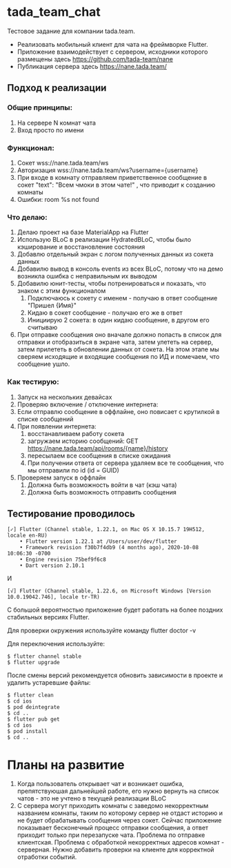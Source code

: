 # tada_team_chat

Тестовое задание для компании tada.team.

*  Реализовать мобильный клиент для чата на фреймворке Flutter.
*  Приложение взаимодействует с сервером, исходники которого размещены здесь https://github.com/tada-team/nane
*  Публикация сервера здесь https://nane.tada.team/

## Подход к реализации

### Общие принципы:
1. На сервере N комнат чата
2. Вход просто по имени

### Функционал:
1. Сокет wss://nane.tada.team/ws
2. Авторизация wss://nane.tada.team/ws?username={username}
3. При входе в комнату отправляем приветственное сообщение в сокет "text": "Всем чмоки в этом чате!" , что приводит к созданию комнаты
4. Ошибки: room %s not found

### Что делаю:
1. Делаю проект на базе MaterialApp на Flutter
2. Использую BLoC в реализации HydratedBLoC, чтобы было кэширование и восстановление состояния
3. Добавлю отдельный экран с логом полученных данных из сокета данных
4. Добавилю вывод в консоль events из всех BLoC, потому что на демо возникла ошибка с неправильным их выводом
5. Добавилю юнит-тесты, чтобы потренироваться и показать, что знаком с этим функционалом
   1. Подключаюсь к сокету с именем - получаю в ответ сообщение "Пришел {Имя}"
   2. Кидаю в сокет сообщение - получаю его же в ответ
   3. Инициирую 2 сокета: в один кидаю сообщение, в другом его считываю
6. При отправке сообщения оно вначале должно попасть в список для отправки и отобразиться в экране чата, затем улететь на сервер, затем прилететь в обновлении данных от сокета. На этом этапе мы сверяем исходящие и входящие сообщения по ИД и помечаем, что сообщение ушло.

### Как тестирую:
1. Запуск на нескольких девайсах
2. Проверяю включение / отключение интернета:
3. Если отправлю сообщение в оффлайне, оно повисает с крутилкой в списке сообщений
4. При появлении интернета:
   1. восстанавливаем работу сокета
   2. загружаем историю сообщений: GET https://nane.tada.team/api/rooms/{name}/history
   3. пересылаем все сообщения в списке ожидания
   4. При получении ответа от сервера удаляем все те сообщения, что мы отправили по id (id = GUID)
5. Проверяем запуск в оффлайн
   1. Должна быть возможность войти в чат (кэш чата)
   2. Должна быть возможность отправить сообщения

## Тестирование проводилось

```text
[✓] Flutter (Channel stable, 1.22.1, on Mac OS X 10.15.7 19H512, locale en-RU)
    • Flutter version 1.22.1 at /Users/user/dev/flutter
    • Framework revision f30b7f4db9 (4 months ago), 2020-10-08 10:06:30 -0700
    • Engine revision 75bef9f6c8
    • Dart version 2.10.1
```

И

```text
[√] Flutter (Channel stable, 1.22.6, on Microsoft Windows [Version 10.0.19042.746], locale tr-TR)
```

С большой вероятностью приложение будет работать на более поздних стабильных версиях Flutter.

Для проверки окружения используйте команду flutter doctor -v

Для переключения используйте:

```text
$ flutter channel stable
$ flutter upgrade
```

После смены версий рекомендуется обновить зависимости в проекте и удалить устаревшие файлы:

```text
$ flutter clean
$ cd ios
$ pod deintegrate
$ cd ..
$ flutter pub get
$ cd ios
$ pod install
$ cd ..
```

# Планы на развитие

1. Когда пользователь открывает чат и возникает ошибка, препятствуюшая дальнейшей работе, его нужно вернуть на список чатов - это не учтено в текущей реализации BLoC
2. С сервера могут приходить комнаты с заведомо некорректным названием комнаты, таким по которому сервер не отдаст историю и не будет обрабатывать сообщения через сокет. Сейчас приложение показывает бесконечный процесс отправки сообщения, а ответ приходит только при перезапуске чата. Проблема по отправке клиентская. Проблема с обработкой некорректных адресов комнат - серверная. Нужно добавить проверки на клиенте для корректной отработки событий.
